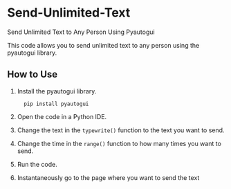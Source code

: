 # Send-Unlimited-Text
Send Unlimited Text to Any Person Using Pyautogui

This code allows you to send unlimited text to any person using the pyautogui library.

## How to Use

1. Install the pyautogui library.
     
         pip install pyautogui
   
2. Open the code in a Python IDE.
3. Change the text in the `typewrite()` function to the text you want to send.
4. Change the time in the `range()` function to how many times you want to send.
5. Run the code.
6. Instantaneously go to the page where you want to send the text
